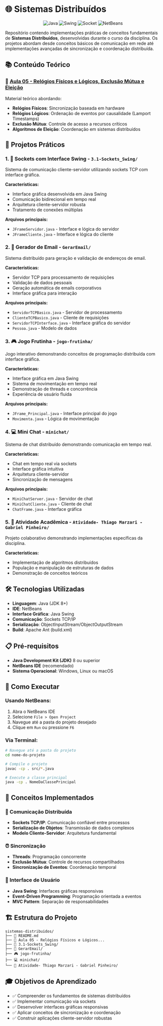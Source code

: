 # 🌐 Sistemas Distribuídos

<div align="center">

![Java](https://img.shields.io/badge/Java-ED8B00?style=for-the-badge&logo=java&logoColor=white)
![Swing](https://img.shields.io/badge/Swing-007396?style=for-the-badge&logo=java&logoColor=white)
![Socket](https://img.shields.io/badge/Socket-Programming-blue?style=for-the-badge)
![NetBeans](https://img.shields.io/badge/NetBeans-1B6AC6?style=for-the-badge&logo=apache-netbeans-ide&logoColor=white)

</div>

Repositório contendo implementações práticas de conceitos fundamentais de **Sistemas Distribuídos**, desenvolvidas durante o curso da disciplina. Os projetos abordam desde conceitos básicos de comunicação em rede até implementações avançadas de sincronização e coordenação distribuída.

## 📚 Conteúdo Teórico

### 📖 [Aula 05 - Relógios Físicos e Lógicos, Exclusão Mútua e Eleição](./Aula%2005%20-%20Relógios%20Físicos%20e%20Lógicos.%20Exclusão%20Mútua%20e%20Eleição.md)

Material teórico abordando:

- **Relógios Físicos**: Sincronização baseada em hardware
- **Relógios Lógicos**: Ordenação de eventos por causalidade (Lamport Timestamps)
- **Exclusão Mútua**: Controle de acesso a recursos críticos
- **Algoritmos de Eleição**: Coordenação em sistemas distribuídos

## 🚀 Projetos Práticos

### 1. 💬 **Sockets com Interface Swing** - `3.1-Sockets_Swing/`

Sistema de comunicação cliente-servidor utilizando sockets TCP com interface gráfica.

**Características:**

- Interface gráfica desenvolvida em Java Swing
- Comunicação bidirecional em tempo real
- Arquitetura cliente-servidor robusta
- Tratamento de conexões múltiplas

**Arquivos principais:**

- `JFrameServidor.java` - Interface e lógica do servidor
- `JFrameCliente.java` - Interface e lógica do cliente

### 2. 📧 **Gerador de Email** - `GerarEmail/`

Sistema distribuído para geração e validação de endereços de email.

**Características:**

- Servidor TCP para processamento de requisições
- Validação de dados pessoais
- Geração automática de emails corporativos
- Interface gráfica para interação

**Arquivos principais:**

- `ServidorTCPBasico.java` - Servidor de processamento
- `ClienteTCPBasico.java` - Cliente de requisições
- `ServidorTCPInterface.java` - Interface gráfica do servidor
- `Pessoa.java` - Modelo de dados

### 3. 🎮 **Jogo Frutinha** - `jogo-frutinha/`

Jogo interativo demonstrando conceitos de programação distribuída com interface gráfica.

**Características:**

- Interface gráfica em Java Swing
- Sistema de movimentação em tempo real
- Demonstração de threads e concorrência
- Experiência de usuário fluida

**Arquivos principais:**

- `JFrame_Principal.java` - Interface principal do jogo
- `Movimenta.java` - Lógica de movimentação

### 4. 💻 **Mini Chat** - `minichat/`

Sistema de chat distribuído demonstrando comunicação em tempo real.

**Características:**

- Chat em tempo real via sockets
- Interface gráfica intuitiva
- Arquitetura cliente-servidor
- Sincronização de mensagens

**Arquivos principais:**

- `MiniChatServer.java` - Servidor de chat
- `MiniChatCliente.java` - Cliente de chat
- `ChatFrame.java` - Interface gráfica

### 5. 📝 **Atividade Acadêmica** - `Atividade- Thiago Marzari - Gabriel Pinheiro/`

Projeto colaborativo demonstrando implementações específicas da disciplina.

**Características:**

- Implementação de algoritmos distribuídos
- População e manipulação de estruturas de dados
- Demonstração de conceitos teóricos

## 🛠️ Tecnologias Utilizadas

- **Linguagem**: Java (JDK 8+)
- **IDE**: NetBeans
- **Interface Gráfica**: Java Swing
- **Comunicação**: Sockets TCP/IP
- **Serialização**: ObjectInputStream/ObjectOutputStream
- **Build**: Apache Ant (build.xml)

## 📋 Pré-requisitos

- **Java Development Kit (JDK)** 8 ou superior
- **NetBeans IDE** (recomendado)
- **Sistema Operacional**: Windows, Linux ou macOS

## 🚀 Como Executar

### Usando NetBeans:

1. Abra o NetBeans IDE
2. Selecione `File > Open Project`
3. Navegue até a pasta do projeto desejado
4. Clique em `Run` ou pressione `F6`

### Via Terminal:

```bash
# Navegue até a pasta do projeto
cd nome-do-projeto

# Compile o projeto
javac -cp . src/*.java

# Execute a classe principal
java -cp . NomeDaClassePrincipal
```

## 📖 Conceitos Implementados

### 🔄 Comunicação Distribuída

- **Sockets TCP/IP**: Comunicação confiável entre processos
- **Serialização de Objetos**: Transmissão de dados complexos
- **Modelo Cliente-Servidor**: Arquitetura fundamental

### ⏰ Sincronização

- **Threads**: Programação concorrente
- **Exclusão Mútua**: Controle de recursos compartilhados
- **Sincronização de Eventos**: Coordenação temporal

### 🎯 Interface de Usuário

- **Java Swing**: Interfaces gráficas responsivas
- **Event-Driven Programming**: Programação orientada a eventos
- **MVC Pattern**: Separação de responsabilidades

## 🏗️ Estrutura do Projeto

```
sistemas-distribuidos/
├── 📄 README.md
├── 📖 Aula 05 - Relógios Físicos e Lógicos...
├── 💬 3.1-Sockets_Swing/
├── 📧 GerarEmail/
├── 🎮 jogo-frutinha/
├── 💻 minichat/
└── 📝 Atividade- Thiago Marzari - Gabriel Pinheiro/
```

## 🎓 Objetivos de Aprendizado

- ✅ Compreender os fundamentos de sistemas distribuídos
- ✅ Implementar comunicação via sockets
- ✅ Desenvolver interfaces gráficas responsivas
- ✅ Aplicar conceitos de sincronização e coordenação
- ✅ Construir aplicações cliente-servidor robustas

</div>
